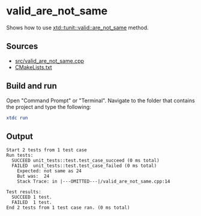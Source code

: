 # valid_are_not_same

Shows how to use [xtd::tunit::valid::are_not_same](https://gammasoft71.github.io/xtd/reference_guides/latest/classxtd_1_1tunit_1_1valid.html#ad59ecd6c98bdeab3dedfcd6dc31cac61) method.

## Sources

* [src/valid_are_not_same.cpp](src/valid_are_not_same.cpp)
* [CMakeLists.txt](CMakeLists.txt)

## Build and run

Open "Command Prompt" or "Terminal". Navigate to the folder that contains the project and type the following:

```cmake
xtdc run
```

## Output

```
Start 2 tests from 1 test case
Run tests:
  SUCCEED unit_tests::test.test_case_succeed (0 ms total)
  FAILED  unit_tests::test.test_case_failed (0 ms total)
    Expected: not same as 24
    But was:  24
    Stack Trace: in |---OMITTED---|/valid_are_not_same.cpp:14

Test results:
  SUCCEED 1 test.
  FAILED  1 test.
End 2 tests from 1 test case ran. (0 ms total)
```
